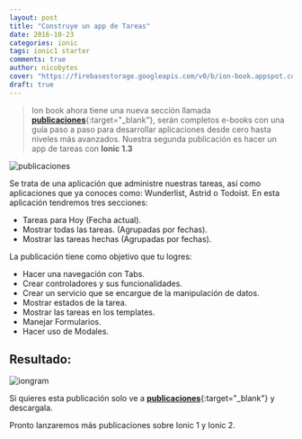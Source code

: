 ```yaml
---
layout: post
title: "Construye un app de Tareas"
date: 2016-10-23
categories: ionic
tags: ionic1 starter
comments: true
author: nicobytes
cover: "https://firebasestorage.googleapis.com/v0/b/ion-book.appspot.com/o/posts%2Fion-list%2Fcover.jpg?alt=media"
draft: true
---
```


> Ion book ahora tiene una nueva sección llamada [**publicaciones**](http://www.ion-book.com/publications/){:target="_blank"}, serán completos e-books con una guía paso a paso para desarrollar aplicaciones desde cero hasta niveles más avanzados. Nuestra segunda publicación es hacer un app de tareas con **Ionic 1.3** 

<img class="img-responsive" src="https://firebasestorage.googleapis.com/v0/b/ion-book.appspot.com/o/posts%2Fion-list%2Fcover.jpg?alt=media" alt="publicaciones">

Se trata de una aplicación que administre nuestras tareas, así como aplicaciones que ya conoces como: Wunderlist, Astrid o Todoist. En esta aplicación tendremos tres secciones:

- Tareas para Hoy (Fecha actual).
- Mostrar todas las tareas. (Agrupadas por fechas).
- Mostrar las tareas hechas (Agrupadas por fechas).

La publicación tiene como objetivo que tu logres:

- Hacer una navegación con Tabs.
- Crear controladores y sus funcionalidades. 
- Crear un servicio que se encargue de la manipulación de datos.
- Mostrar estados de la tarea.
- Mostrar las tareas en los templates.
- Manejar Formularios.
- Hacer uso de Modales.

## Resultado:

<img class="img-responsive" src="https://firebasestorage.googleapis.com/v0/b/ion-book.appspot.com/o/posts%2Fion-list%2Fion-list-result.jpg?alt=media" alt="iongram">

Si quieres esta publicación solo ve a [**publicaciones**](http://www.ion-book.com/publications/){:target="_blank"} y descargala.

Pronto lanzaremos más publicaciones sobre Ionic 1 y Ionic 2.